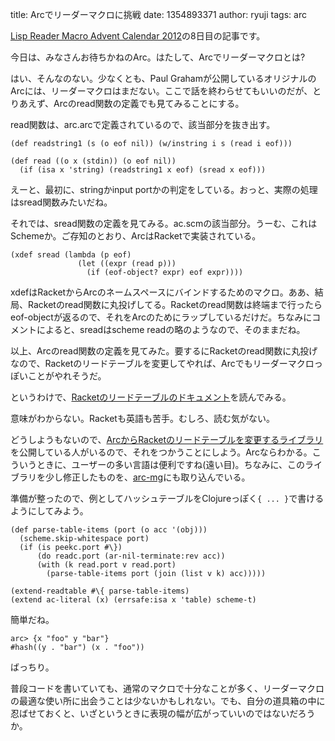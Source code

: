 title: Arcでリーダーマクロに挑戦
date: 1354893371
author: ryuji
tags: arc

[Lisp Reader Macro Advent Calendar 2012](http://qiita.com/advent-calendar/2012/lisp-reader-macro)の8日目の記事です。

今日は、みなさんお待ちかねのArc。はたして、Arcでリーダーマクロとは?

はい、そんなのない。少なくとも、Paul Grahamが公開しているオリジナルのArcには、リーダーマクロはまだない。ここで話を終わらせてもいいのだが、とりあえず、Arcのread関数の定義でも見てみることにする。

read関数は、arc.arcで定義されているので、該当部分を抜き出す。

    (def readstring1 (s (o eof nil)) (w/instring i s (read i eof)))

    (def read ((o x (stdin)) (o eof nil))
      (if (isa x 'string) (readstring1 x eof) (sread x eof)))

えーと、最初に、stringかinput portかの判定をしている。おっと、実際の処理はsread関数みたいだね。

それでは、sread関数の定義を見てみる。ac.scmの該当部分。うーむ、これはSchemeか。ご存知のとおり、ArcはRacketで実装されている。

    (xdef sread (lambda (p eof)
                   (let ((expr (read p)))
                     (if (eof-object? expr) eof expr))))

xdefはRacketからArcのネームスペースにバインドするためのマクロ。ああ、結局、Racketのread関数に丸投げしてる。Racketのread関数は終端まで行ったらeof-objectが返るので、それをArcのためにラップしているだけだ。ちなみにコメントによると、sreadはscheme readの略のようなので、そのままだね。

以上、Arcのread関数の定義を見てみた。要するにRacketのread関数に丸投げなので、Racketのリードテーブルを変更してやれば、Arcでもリーダーマクロっぽいことがやれそうだ。

というわけで、[Racketのリードテーブルのドキュメント](http://docs.racket-lang.org/reference/readtables.html)を読んでみる。

意味がわからない。Racketも英語も苦手。むしろ、読む気がない。

どうしようもないので、[ArcからRacketのリードテーブルを変更するライブラリ](http://awwx.ws/extend-readtable0.arc)を公開している人がいるので、それをつかうことにしよう。Arcならわかる。こういうときに、ユーザーの多い言語は便利ですね(遠い目)。ちなみに、このライブラリを少し修正したものを、[arc-mg](https://github.com/mgiken/arc-mg/blob/master/lib/load/extend-readtable.arc)にも取り込んでいる。

準備が整ったので、例としてハッシュテーブルをClojureっぽく`{ ... }`で書けるようにしてみよう。

    (def parse-table-items (port (o acc '(obj)))
      (scheme.skip-whitespace port)
      (if (is peekc.port #\})
          (do readc.port (ar-nil-terminate:rev acc))
          (with (k read.port v read.port)
            (parse-table-items port (join (list v k) acc)))))
    
    (extend-readtable #\{ parse-table-items)
    (extend ac-literal (x) (errsafe:isa x 'table) scheme-t)

簡単だね。

    arc> {x "foo" y "bar"}
    #hash((y . "bar") (x . "foo"))

ばっちり。

普段コードを書いていても、通常のマクロで十分なことが多く、リーダーマクロの最適な使い所に出会うことは少ないかもしれない。でも、自分の道具箱の中に忍ばせておくと、いざというときに表現の幅が広がっていいのではないだろうか。
